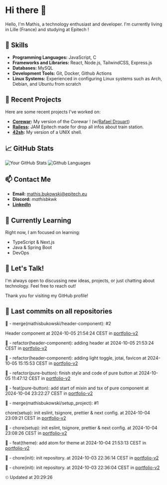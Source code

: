 # Hi there 👋

Hello, I'm Mathis, a technology enthusiast and developer. 
I'm currently living in Lille (France) and studying at Epitech !

## 🌟 Skills
- **Programming Languages:** JavaScript, C
- **Frameworks and Libraries:** React, Node.js, TailwindCSS, Express.js
- **Databases:** MySQL
- **Development Tools:** Git, Docker, Github Actions
- **Linux Systems:** Experienced in configuring Linux systems such as Arch, Debian, and Ubuntu from scratch

## 🔭 Recent Projects
Here are some recent projects I've worked on:
- **[Corewar](https://github.com/mathisbukowski/Corewar):** My version of the Corewar ! (w/[Rafael Drouart](https://github.com/rafaeldrouart))
- **[Railess](https://github.com/mathisbukowski/Railess):** JAM Epitech made for drop all infos about train station.
- **[42sh](https://github.com/mathisbukowski/42sh):** My version of a UNIX shell.

## 📈 GitHub Stats
![Your GitHub Stats](https://github-readme-stats.vercel.app/api?username=mathisbukowski&show_icons=true&theme=radical&v=1)
![Github Languages](https://github-readme-stats.vercel.app/api/top-langs?username=mathisbukowski&layout=compact&show_icons=true&theme=radical&v=1)


## 📫 Contact Me
- **Email:** [mathis.bukowski@epitech.eu](mailto:mathis.bukowski@epitech.eu)
- **Discord:** _mathisbkwk_
- **[LinkedIn](https://www.linkedin.com/in/mathisbukowski/)**

## 🌱 Currently Learning
Right now, I am focused on learning:
- TypeScript & Next.js
- Java & Spring Boot
- DevOps

## 💬 Let's Talk!
I'm always open to discussing new ideas, projects, or just chatting about technology. Feel free to reach out!

Thank you for visiting my GitHub profile!


## 🚦 Last commits on all repositories


🔸 - merge(mathisbukowski/header-component): #2

Header component at 2024-10-05 21:54:24 CEST in [portfolio-v2](https://github.com/mathisbukowski/portfolio-v2)

🔸 - refactor(header-component): adding header at 2024-10-05 21:53:24 CEST in [portfolio-v2](https://github.com/mathisbukowski/portfolio-v2)

🔸 - refactor(header-component): adding light toggle, jotai, favicon at 2024-10-05 15:15:53 CEST in [portfolio-v2](https://github.com/mathisbukowski/portfolio-v2)

🔸 - refactor(pure-button): finish style and code of pure button at 2024-10-05 11:47:12 CEST in [portfolio-v2](https://github.com/mathisbukowski/portfolio-v2)

🔸 - feat(pure-button): add start of mixin and tsx of pure component at 2024-10-04 23:22:27 CEST in [portfolio-v2](https://github.com/mathisbukowski/portfolio-v2)

🔸 - merge(mathisbukowski/setup_project): #1

chore(setup): init eslint, tsignore, prettier & next config. at 2024-10-04 23:09:21 CEST in [portfolio-v2](https://github.com/mathisbukowski/portfolio-v2)

🔸 - chore(setup): init eslint, tsignore, prettier & next config. at 2024-10-04 23:08:26 CEST in [portfolio-v2](https://github.com/mathisbukowski/portfolio-v2)

🔸 - feat(theme): add atom for theme at 2024-10-04 21:53:13 CEST in [portfolio-v2](https://github.com/mathisbukowski/portfolio-v2)

🔸 - chore(init): init repository. at 2024-10-03 22:36:14 CEST in [portfolio-v2](https://github.com/mathisbukowski/portfolio-v2)

🔸 - chore(init): init repository. at 2024-10-03 22:36:04 CEST in [portfolio-v2](https://github.com/mathisbukowski/portfolio-v2)


⏲ Updated at 20:29:26